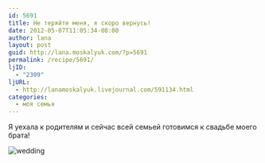 ```yaml
---
id: 5691
title: Не теряйте меня, я скоро вернусь!
date: 2012-05-07T11:05:34-08:00
author: lana
layout: post
guid: http://lana.moskalyuk.com/?p=5691
permalink: /recipe/5691/
ljID:
  - "2309"
ljURL:
  - http://lanamoskalyuk.livejournal.com/591134.html
categories:
  - моя семья
---
```

Я уехала к родителям и сейчас всей семьей готовимся к свадьбе моего брата!

![wedding](http://farm6.staticflickr.com/5325/7153288167_4bc5bd58d5_z.jpg)